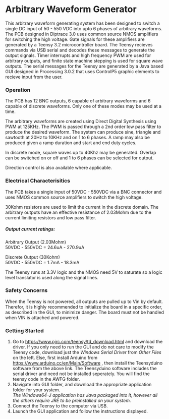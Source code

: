 # Arbitrary Waveform Generator

This arbitrary waveform generating system has been designed to switch a single DC input of 50 - 550 VDC into upto 6 phases of arbitrary waveforms. 
The PCB designed in Diptrace 3.0 uses common source NMOS amplifiers for switching the high voltage. 
Gate signals for these amplifiers are generated by a Teensy 3.2 microcontroller board. 
The Teensy recieves commands via USB serial and decodes these messages to generate the output signals. 
Timer interrupts and high frequency PWM are used for arbitrary outputs, and finite state machine stepping is used for square wave outputs. 
The serial messages for the Teensy are generated by a Java based GUI designed in Processing 3.0.2 that uses ControlP5 graphic elements to recieve input from the user.
 


### Operation

The PCB has 12 BNC outputs, 6 capable of arbitrary waveforms and 6 capable of discrete waveforms. Only one of these modes may be used at a time.

The arbitrary waveforms are created using Direct Digital Synthesis using PWM at 125KHz. The PWM is passed through a 2nd order low pass filter to produce the desired waveform. The system can produce sine, triangle and sawtooth at 20Hz to 10KHz and on 1 to 6 phases. A ramp may also be produced given a ramp duration and start and end duty cycles.

In discrete mode, square waves up to 40Khz may be generated. Overlap can be switched on or off and 1 to 6 phases can be selected for output.

Direction control is also available where applicable.
 
### Electrical Characterisitics

The PCB takes a single input of 50VDC - 550VDC via a BNC connector and uses NMOS common source amplifiers to switch the high voltage.

30Kohm resistors are used to limit the current in the discrete domain. The arbitrary outputs have an effective resistance of 2.03Mohm due to the current limiting resistors and low pass filter. 

##### Output current ratings:  

Arbitrary Output (2.03Mohm)  
    50VDC - 550VDC = 24.6uA - 270.9uA

Discrete Output (30Kohm)  
    50VDC - 550VDC = 1.7mA - 18.3mA

The Teensy runs at 3.3V logic and the NMOS need 5V to saturate so a logic level translator is used along the signal lines.

### Safety Concerns

When the Teensy is not powered, all outputs are pulled up to Vin by default. Therefor, it is highly recommended to initialize the board in a specific order, as described in the GUI, to minimize danger. The board must not be handled when VIN is attached and powered. 


### Getting Started

1. Go to https://www.pjrc.com/teensy/td_download.html and download the driver.
    If you only need to run the GUI and do not care to modify the Teensy code, download just the *Windows Serial Driver* from *Other Files* on the left.
    Else, first install Arduino from https://www.arduino.cc/en/Main/Software , then install the Teensyduino software from the above link. The Teensyduino software includes the serial driver and need not be installed seperately. You will find the teensy code in the AWFG folder.
2. Navigate into GUI folder, and download the appropriate application folder for your system.  
    *The Windows64-J application has Java packaged into     it, however all the others require JRE to be            preinstalled on your system.*
3. Connect the Teensy to the computer via USB.
4. Launch the GUI application and follow the instructions displayed.

